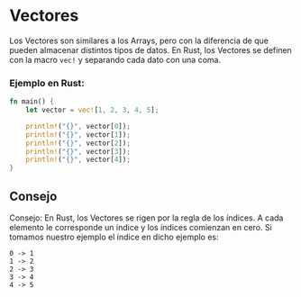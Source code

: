 # Vectores
Los Vectores son similares a los Arrays, pero con la diferencia de que pueden almacenar distintos 
tipos de datos. En Rust, los Vectores se definen con la macro `vec!` y separando cada dato con una 
coma.

### Ejemplo en Rust:
```rust
fn main() {
    let vector = vec![1, 2, 3, 4, 5];

    println!("{}", vector[0]);
    println!("{}", vector[1]);
    println!("{}", vector[2]);
    println!("{}", vector[3]);
    println!("{}", vector[4]);
}
```

## Consejo
Consejo: En Rust, los Vectores se rigen por la regla de los índices. A cada elemento le 
corresponde un índice y los índices comienzan en cero.
Si tomamos nuestro ejemplo el índice en dicho ejemplo es:
```
0 -> 1
1 -> 2
2 -> 3
3 -> 4
4 -> 5
```

